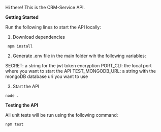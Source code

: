 Hi there! This is the CRM-Service API.

**Getting Started**

Run the following lines to start the API locally:

1. Download dependencies

``` npm install```

2. Generate .env file in the main folder wih the following variables:

SECRET: a string for the jwt token encryption
PORT_CLI: the local port where you want to start the API
TEST_MONGODB_URL: a string with the mongoDB database uri you want to use

3. Start the API

``` node . ```


**Testing the API**

All unit tests will be run using the following command:

``` npm test ```